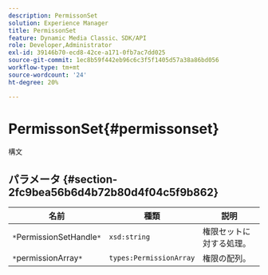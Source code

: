 ```yaml
---
description: PermissonSet
solution: Experience Manager
title: PermissonSet
feature: Dynamic Media Classic、SDK/API
role: Developer,Administrator
exl-id: 39146b70-ecd8-42ce-a171-0fb7ac7dd025
source-git-commit: 1ec8b59f442eb96c6c3f5f1405d57a38a86bd056
workflow-type: tm+mt
source-wordcount: '24'
ht-degree: 20%

---
```


# PermissonSet{#permissonset}

構文

## パラメータ {#section-2fc9bea56b6d4b72b80d4f04c5f9b862}

| 名前 | 種類 | 説明 |
|---|---|---|
| `*`PermissionSetHandle`*` | `xsd:string` | 権限セットに対する処理。 |
| `*`permissionArray`*` | `types:PermissionArray` | 権限の配列。 |
